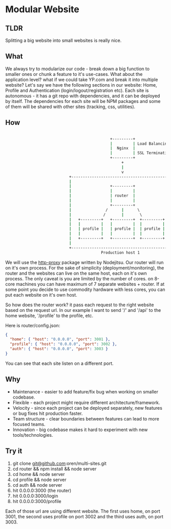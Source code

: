 # Modular Website

## TLDR
Splitting a big website into small websites is really nice.

## What
We always try to modularize our code - break down a big function to smaller ones or chunk a feature to it's use-cases.
What about the application level? what if we could take YP.com and break it into multiple website?
Let's say we have the following sections in our website: Home, Profile and Authentication (login/logout/registration etc).
Each site is autonomous - it has a git repo with dependencies, and it can be deployed by itself.
The dependencies for each site will be NPM packages and some of them will be shared with other sites (tracking, css, utilities).

## How

```bash

                                              +---------+
                                              |         | Load Balancing
                                              |  Nginx  |
                                              |         | SSL Termination
                                              +---------+
                                                   +
                                                   |
                                                   v
                            +--------------------------------------------+
                            |                                            |
                            |                 +---------+                |
                            |                 |         |                |
                            |                 | router  |                |
                            |                 |         |                |
                            |                 +---------+                |
                            |               /      |      \              |
                            |              /       |       \             |
                            |   +---------+   +---------+  +---------+   |
                            |   |         |   |         |  |         |   |
                            |   | profile |   | profile |  | profile |   |
                            |   |         |   |         |  |         |   |
                            |   +---------+   +---------+  +---------+   |
                            |                                            |
                            +--------------------------------------------+
                                          Production host 1
```

We will use the [http-proxy](https://github.com/nodejitsu/node-http-proxy) package written by Nodejitsu. Our router will run on it's own process.
For the sake of simplicity (deployment/monitoring), the router and the websites can live on the same host, each on it's own process.
The only caveat is you are limited by the number of cores. on 8-core machines you can have maximum of 7 separate websites + router.
If at some point you decide to use commodity hardware with less cores, you can put each website on it's own host.

So how does the router work? it pass each request to the right website based on the request url.
In our example I want to send '/' and '/api' to the home website, '/profile' to the profile, etc.

Here is router/config.json:
```json
{
  "home": { "host": "0.0.0.0", "port": 3001 },
  "profile": { "host": "0.0.0.0", "port": 3002 },
  "auth": { "host": "0.0.0.0", "port": 3003 }
}
```

You can see that each site listen on a different port.

## Why

* Maintenance - easier to add feature/fix bug when working on smaller codebase.
* Flexible - each project might require different architecture/framework.
* Velocity - since each project can be deployed separately, new features or bug fixes hit production faster.
* Team structure - clear boundaries between features can lead to more focused teams.
* Innovation - big codebase makes it hard to experiment with new tools/technologies.

## Try it

1. git clone git@github.com:oren/multi-sites.git
1. cd router && npm install && node server
1. cd home && node server
1. cd profile && node server
1. cd auth && node server
1. hit 0.0.0.0:3000 (the router)
1. hit 0.0.0.0:3000/login
1. hit 0.0.0.0:3000/profile

Each of those url are using different website. The first uses home, on port 3001, the second uses profile on port 3002 and the third uses auth, on port 3003.
